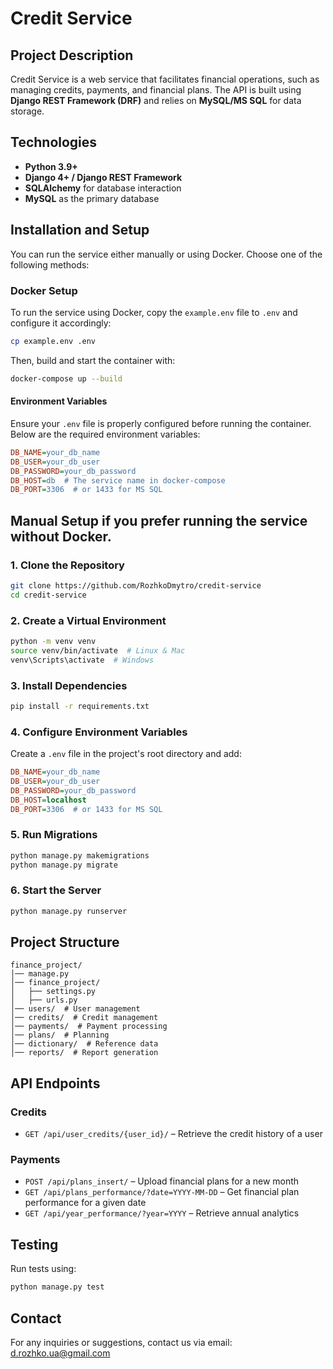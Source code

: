# Credit Service

## Project Description

Credit Service is a web service that facilitates financial operations, such as managing credits, payments, and financial plans. The API is built using **Django REST Framework (DRF)** and relies on **MySQL/MS SQL** for data storage.

## Technologies

- **Python 3.9+**
- **Django 4+ / Django REST Framework**
- **SQLAlchemy** for database interaction
- **MySQL** as the primary database

## Installation and Setup

You can run the service either manually or using Docker. Choose one of the following methods:

### Docker Setup

To run the service using Docker, copy the `example.env` file to `.env` and configure it accordingly:

```bash
cp example.env .env
```

Then, build and start the container with:

```bash
docker-compose up --build
```

#### Environment Variables
Ensure your `.env` file is properly configured before running the container. Below are the required environment variables:

```ini
DB_NAME=your_db_name
DB_USER=your_db_user
DB_PASSWORD=your_db_password
DB_HOST=db  # The service name in docker-compose
DB_PORT=3306  # or 1433 for MS SQL
```

## Manual Setup if you prefer running the service without Docker.

### 1. Clone the Repository

```bash
git clone https://github.com/RozhkoDmytro/credit-service
cd credit-service
```

### 2. Create a Virtual Environment

```bash
python -m venv venv
source venv/bin/activate  # Linux & Mac
venv\Scripts\activate  # Windows
```

### 3. Install Dependencies

```bash
pip install -r requirements.txt
```

### 4. Configure Environment Variables

Create a `.env` file in the project's root directory and add:

```ini
DB_NAME=your_db_name
DB_USER=your_db_user
DB_PASSWORD=your_db_password
DB_HOST=localhost
DB_PORT=3306  # or 1433 for MS SQL
```

### 5. Run Migrations

```bash
python manage.py makemigrations
python manage.py migrate
```

### 6. Start the Server

```bash
python manage.py runserver
```

## Project Structure

```plaintext
finance_project/
│── manage.py
│── finance_project/
│   ├── settings.py
│   ├── urls.py
│── users/  # User management
│── credits/  # Credit management
│── payments/  # Payment processing
│── plans/  # Planning
│── dictionary/  # Reference data
│── reports/  # Report generation
```

## API Endpoints

### **Credits**

- `GET /api/user_credits/{user_id}/` – Retrieve the credit history of a user

### **Payments**

- `POST /api/plans_insert/` – Upload financial plans for a new month
- `GET /api/plans_performance/?date=YYYY-MM-DD` – Get financial plan performance for a given date
- `GET /api/year_performance/?year=YYYY` – Retrieve annual analytics

## Testing

Run tests using:

```bash
python manage.py test
```

## Contact

For any inquiries or suggestions, contact us via email: [d.rozhko.ua@gmail.com](mailto\:d.rozhko.ua@gmail.com)

